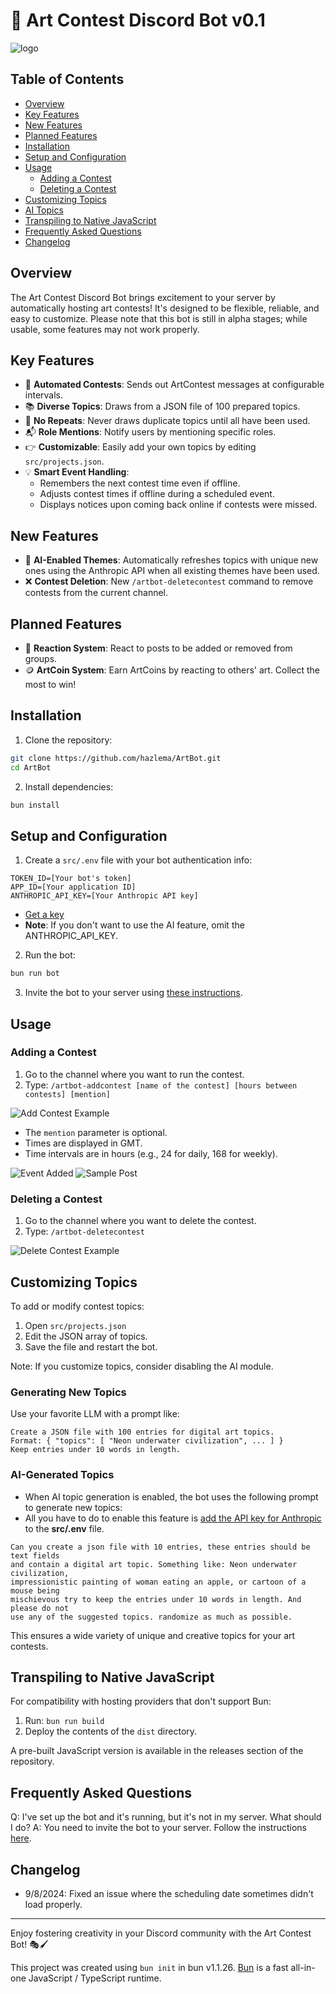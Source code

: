 # 🎨 Art Contest Discord Bot v0.1

![logo](./assets/logo.png)

## Table of Contents
- [Overview](#overview)
- [Key Features](#key-features)
- [New Features](#new-features)
- [Planned Features](#planned-features)
- [Installation](#installation)
- [Setup and Configuration](#setup-and-configuration)
- [Usage](#usage)
  - [Adding a Contest](#adding-a-contest)
  - [Deleting a Contest](#deleting-a-contest)
- [Customizing Topics](#customizing-topics)
- [AI Topics](#ai-generated-topics)
- [Transpiling to Native JavaScript](#transpiling-to-native-javascript)
- [Frequently Asked Questions](#frequently-asked-questions)
- [Changelog](#changelog)

## Overview

The Art Contest Discord Bot brings excitement to your server by automatically hosting art contests! It's designed to be flexible, reliable, and easy to customize. Please note that this bot is still in alpha stages; while usable, some features may not work properly.

## Key Features

- 🚀 **Automated Contests**: Sends out ArtContest messages at configurable intervals.
- 📚 **Diverse Topics**: Draws from a JSON file of 100 prepared topics.
- 🔄 **No Repeats**: Never draws duplicate topics until all have been used.
- 📬 **Role Mentions**: Notify users by mentioning specific roles.
- 👉 **Customizable**: Easily add your own topics by editing `src/projects.json`.
- 💡 **Smart Event Handling**: 
  - Remembers the next contest time even if offline.
  - Adjusts contest times if offline during a scheduled event.
  - Displays notices upon coming back online if contests were missed.

## New Features

- 🤖 **AI-Enabled Themes**: Automatically refreshes topics with unique new ones using the Anthropic API when all existing themes have been used.
- ❌ **Contest Deletion**: New `/artbot-deletecontest` command to remove contests from the current channel.

## Planned Features

- 🙋 **Reaction System**: React to posts to be added or removed from groups.
- 🪙 **ArtCoin System**: Earn ArtCoins by reacting to others' art. Collect the most to win!

## Installation

1. Clone the repository:
```bash
git clone https://github.com/hazlema/ArtBot.git
cd ArtBot
```

2. Install dependencies:
```bash
bun install
```

## Setup and Configuration

1. Create a `src/.env` file with your bot authentication info:
```
TOKEN_ID=[Your bot's token]
APP_ID=[Your application ID]
ANTHROPIC_API_KEY=[Your Anthropic API key]
```

- [Get a key](https://console.anthreopic.com/)
- **Note**: If you don't want to use the AI feature, omit the ANTHROPIC_API_KEY.

2. Run the bot:
```bash
bun run bot
```

3. Invite the bot to your server using [these instructions](https://discordjs.guide/preparations/adding-your-bot-to-servers.html#bot-invite-links).


## Usage

### Adding a Contest

1. Go to the channel where you want to run the contest.
2. Type: `/artbot-addcontest [name of the contest] [hours between contests] [mention]`

![Add Contest Example](./assets/addprompt.png)

   - The `mention` parameter is optional.
   - Times are displayed in GMT.
   - Time intervals are in hours (e.g., 24 for daily, 168 for weekly).

![Event Added](./assets/eventadded.png)
![Sample Post](./assets/samplepost.png)

### Deleting a Contest

1. Go to the channel where you want to delete the contest.
2. Type: `/artbot-deletecontest`

![Delete Contest Example](./assets/delprompt.png)

## Customizing Topics

To add or modify contest topics:

1. Open `src/projects.json`
2. Edit the JSON array of topics.
3. Save the file and restart the bot.

Note: If you customize topics, consider disabling the AI module.

### Generating New Topics

Use your favorite LLM with a prompt like:
```
Create a JSON file with 100 entries for digital art topics. 
Format: { "topics": [ "Neon underwater civilization", ... ] }
Keep entries under 10 words in length.
```

### AI-Generated Topics

- When AI topic generation is enabled, the bot uses the following prompt to generate new topics:
- All you have to do to enable this feature is [add the API key for Anthropic](#setup-and-configuration) to the **src/.env** file.

```
Can you create a json file with 10 entries, these entries should be text fields
and contain a digital art topic. Something like: Neon underwater civilization,
impressionistic painting of woman eating an apple, or cartoon of a mouse being
mischievous try to keep the entries under 10 words in length. And please do not
use any of the suggested topics. randomize as much as possible.
```

This ensures a wide variety of unique and creative topics for your art contests.


## Transpiling to Native JavaScript

For compatibility with hosting providers that don't support Bun:

1. Run: `bun run build`
2. Deploy the contents of the `dist` directory.

A pre-built JavaScript version is available in the releases section of the repository.

## Frequently Asked Questions

Q: I've set up the bot and it's running, but it's not in my server. What should I do?
A: You need to invite the bot to your server. Follow the instructions [here](https://discordjs.guide/preparations/adding-your-bot-to-servers.html#bot-invite-links).

## Changelog

- 9/8/2024: Fixed an issue where the scheduling date sometimes didn't load properly.

---

Enjoy fostering creativity in your Discord community with the Art Contest Bot! 🎭🖌️

This project was created using `bun init` in bun v1.1.26. [Bun](https://bun.sh) is a fast all-in-one JavaScript / TypeScript runtime.